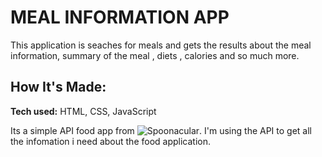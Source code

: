 
# MEAL INFORMATION APP
This application is seaches for meals and gets the results about the meal information, summary of the meal , diets , calories and so much more.

<!-- **Link to project:** http://recruiters-love-seeing-live-demos.com/ -->

<!-- ![alt tag](http://placecorgi.com/1200/650) -->

## How It's Made:

**Tech used:** HTML, CSS, JavaScript

Its a simple API food app from ![Spoonacular](https://spoonacular.com/food-api).
I'm using the API to get all the infomation i need about the food application.







